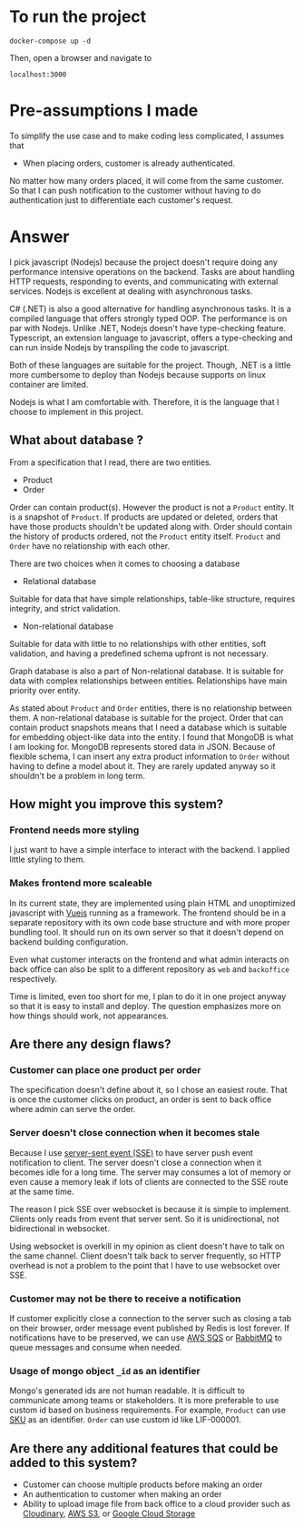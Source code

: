 # To run the project

```
docker-compose up -d
```

Then, open a browser and navigate to

```
localhost:3000
```

# Pre-assumptions I made

To simplify the use case and to make coding less complicated, I assumes that

- When placing orders, customer is already authenticated.

No matter how many orders placed, it will come from the same customer.
So that I can push notification to the customer without having to do authentication just to differentiate each customer's request.

# Answer

I pick javascript (Nodejs) because the project doesn't require doing any performance intensive operations on the backend.
Tasks are about handling HTTP requests, responding to events, and communicating with external services.
Nodejs is excellent at dealing with asynchronous tasks.

C# (.NET) is also a good alternative for handling asynchronous tasks.
It is a compiled language that offers strongly typed OOP.
The performance is on par with Nodejs.
Unlike .NET, Nodejs doesn't have type-checking feature.
Typescript, an extension language to javascript, offers a type-checking and can run inside Nodejs by transpiling the code to javascript.

Both of these languages are suitable for the project.
Though, .NET is a little more cumbersome to deploy than Nodejs because supports on linux container are limited.

Nodejs is what I am comfortable with.
Therefore, it is the language that I choose to implement in this project.

## What about database ?

From a specification that I read, there are two entities.

- Product
- Order

Order can contain product(s).
However the product is not a `Product` entity.
It is a snapshot of `Product`.
If products are updated or deleted, orders that have those products shouldn't be updated along with.
Order should contain the history of products ordered, not the `Product` entity itself.
`Product` and `Order` have no relationship with each other.

There are two choices when it comes to choosing a database

- Relational database

Suitable for data that have simple relationships, table-like structure, requires integrity, and strict validation.

- Non-relational database

Suitable for data with little to no relationships with other entities, soft validation, and having a predefined schema upfront is not necessary.

Graph database is also a part of Non-relational database. It is suitable for data with complex relationships between entities.
Relationships have main priority over entity.

As stated about `Product` and `Order` entities, there is no relationship between them.
A non-relational database is suitable for the project.
Order that can contain product snapshots means that I need a database which is suitable for embedding object-like data into the entity.
I found that MongoDB is what I am looking for.
MongoDB represents stored data in JSON.
Because of flexible schema, I can insert any extra product information to `Order` without having to define a model about it.
They are rarely updated anyway so it shouldn't be a problem in long term.

## How might you improve this system?

### Frontend needs more styling

I just want to have a simple interface to interact with the backend.
I applied little styling to them.

### Makes frontend more scaleable

In its current state, they are implemented using plain HTML and unoptimized javascript with [Vuejs](https://vuejs.org/) running as a framework.
The frontend should be in a separate repository with its own code base structure and with more proper bundling tool.
It should run on its own server so that it doesn't depend on backend building configuration.

Even what customer interacts on the frontend and what admin interacts on back office can also be split to a different repository as `web` and `backoffice` respectively.

Time is limited, even too short for me, I plan to do it in one project anyway so that it is easy to install and deploy. The question emphasizes more on how things should work, not appearances.

## Are there any design flaws?

### Customer can place one product per order

The specification doesn't define about it, so I chose an easiest route.
That is once the customer clicks on product, an order is sent to back office where admin can serve the order.

### Server doesn't close connection when it becomes stale

Because I use [server-sent event (SSE)](https://en.wikipedia.org/wiki/Server-sent_events) to have server push event notification to client.
The server doesn't close a connection when it becomes idle for a long time.
The server may consumes a lot of memory or even cause a memory leak if lots of clients are connected to the SSE route at the same time.

The reason I pick SSE over websocket is because it is simple to implement.
Clients only reads from event that server sent.
So it is unidirectional, not bidirectional in websocket.

Using websocket is overkill in my opinion as client doesn't have to talk on the same channel.
Client doesn't talk back to server frequently, so HTTP overhead is not a problem to the point that I have to use websocket over SSE.

### Customer may not be there to receive a notification

If customer explicitly close a connection to the server such as closing a tab on their browser, order message event published by Redis is lost forever.
If notifications have to be preserved, we can use [AWS SQS](https://aws.amazon.com/th/sqs/) or [RabbitMQ](https://www.rabbitmq.com/) to queue messages and consume when needed.

### Usage of mongo object `_id` as an identifier

Mongo's generated ids are not human readable.
It is difficult to communicate among teams or stakeholders.
It is more preferable to use custom id based on business requirements.
For example, `Product` can use [SKU](https://www.thebalancesmb.com/what-is-a-sku-in-retail-terms-2890158) as an identifier.
`Order` can use custom id like LIF-000001.

## Are there any additional features that could be added to this system?

- Customer can choose multiple products before making an order
- An authentication to customer when making an order
- Ability to upload image file from back office to a cloud provider such as [Cloudinary](https://cloudinary.com/), [AWS S3](https://aws.amazon.com/th/s3/), or [Google Cloud Storage](https://cloud.google.com/storage/)
